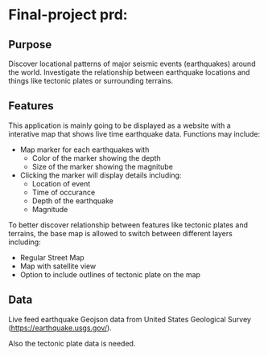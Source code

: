 # Final-project prd:

## Purpose

Discover locational patterns of major seismic events (earthquakes) around the world. Investigate the relationship between earthquake locations and things like tectonic plates or surrounding terrains.

## Features

This application is mainly going to be displayed as a website with a interative map that shows live time earthquake data. Functions may include:

* Map marker for each earthquakes with
    * Color of the marker showing the depth
    * Size of the marker showing the magnitube
* Clicking the marker will display details including:
    * Location of event
    * Time of occurance
    * Depth of the earthquake
    * Magnitude

To better discover relationship between features like tectonic plates and terrains, the base map is allowed to switch between different layers including:
* Regular Street Map
* Map with satellite view
* Option to include outlines of tectonic plate on the map

## Data

Live feed earthquake Geojson data from United States Geological Survey (https://earthquake.usgs.gov/). 

Also the tectonic plate data is needed.

